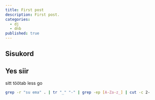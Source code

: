 ```yaml
---
title: First post
description: First post.
categories:
  - dj
  - dnb
published: true
---
```


## Sisukord

## Yes siir

sitt töötab less go

```sh
grep -r "su ema" . | tr "_" "-" | grep -ep [A-Za-z_] | cut -c 2-
```
